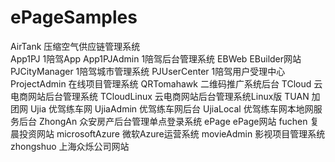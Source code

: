 # ePageSamples

AirTank	压缩空气供应链管理系统<br/>
App1PJ	1陪驾App
App1PJAdmin 1陪驾后台管理系统
EBWeb	EBuilder网站
PJCityManager	1陪驾城市管理系统
PJUserCenter	1陪驾用户受理中心
ProjectAdmin	在线项目管理系统
QRTomahawk	二维码推广系统后台
TCloud	云电商网站后台管理系统
TCloudLinux	云电商网站后台管理系统Linux版
TUAN	加团网
Ujia	优驾练车网
UjiaAdmin	优驾练车网后台
UjiaLocal	优驾练车网本地网服务后台
ZhongAn	众安房产后台管理单点登录系统
ePage	ePage网站
fuchen	复晨投资网站
microsoftAzure	微软Azure运营系统
movieAdmin	影视项目管理系统
zhongshuo	上海众烁公司网站
